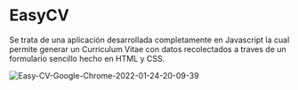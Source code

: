 # EasyCV
Se trata de una aplicación desarrollada completamente en Javascript la cual permite generar un Curriculum Vitae con datos recolectados a traves de un formulario sencillo hecho en HTML y CSS.

![Easy-CV-Google-Chrome-2022-01-24-20-09-39](https://user-images.githubusercontent.com/78237864/150880906-cef04b4f-1a40-442a-8343-de1d4848bdea.gif)
